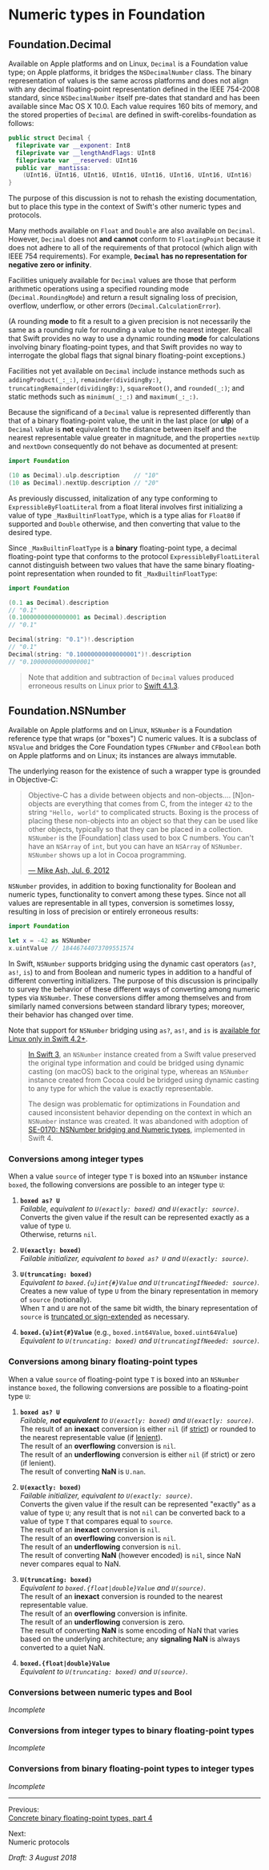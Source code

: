 Numeric types in Foundation
===========================

## Foundation.Decimal

Available on Apple platforms and on Linux, `Decimal` is a Foundation value type;
on Apple platforms, it bridges the `NSDecimalNumber` class. The binary
representation of values is the same across platforms and does not align with
any decimal floating-point representation defined in the IEEE 754-2008 standard,
since `NSDecimalNumber` itself pre-dates that standard and has been available
since Mac OS X 10.0. Each value requires 160 bits of memory, and the stored
properties of `Decimal` are defined in swift-corelibs-foundation as follows:

```swift
public struct Decimal {
  fileprivate var __exponent: Int8
  fileprivate var __lengthAndFlags: UInt8
  fileprivate var __reserved: UInt16
  public var _mantissa:
    (UInt16, UInt16, UInt16, UInt16, UInt16, UInt16, UInt16, UInt16)
}
```

The purpose of this discussion is not to rehash the existing documentation, but
to place this type in the context of Swift's other numeric types and protocols.

Many methods available on `Float` and `Double` are also available on `Decimal`.
However, `Decimal` does not __and cannot__ conform to `FloatingPoint` because it
does not adhere to all of the requirements of that protocol (which align with
IEEE 754 requirements). For example, __`Decimal` has no representation for
negative zero or infinity__.

Facilities uniquely available for `Decimal` values are those that perform
arithmetic operations using a specified rounding mode (`Decimal.RoundingMode`)
and return a result signaling loss of precision, overflow, underflow, or other
errors (`Decimal.CalculationError`).

(A rounding __mode__ to fit a result to a given precision is not necessarily the
same as a rounding rule for rounding a value to the nearest integer. Recall that
Swift provides no way to use a dynamic rounding __mode__ for calculations
involving binary floating-point types, and that Swift provides no way to
interrogate the global flags that signal binary floating-point exceptions.)

Facilities not yet available on `Decimal` include instance methods such as
`addingProduct(_:_:)`, `remainder(dividingBy:)`,
`truncatingRemainder(dividingBy:)`, `squareRoot()`, and `rounded(_:)`; and
static methods such as `minimum(_:_:)` and `maximum(_:_:)`.

Because the significand of a `Decimal` value is represented differently than
that of a binary floating-point value, the unit in the last place (or __ulp__)
of a `Decimal` value is __not__ equivalent to the distance between itself and
the nearest representable value greater in magnitude, and the properties
`nextUp` and `nextDown` consequently do not behave as documented at present:

```swift
import Foundation

(10 as Decimal).ulp.description    // "10"
(10 as Decimal).nextUp.description // "20"
```

As previously discussed, initalization of any type conforming to
`ExpressibleByFloatLiteral` from a float literal involves first initializing a
value of type `_MaxBuiltinFloatType`, which is a type alias for `Float80` if
supported and `Double` otherwise, and then converting that value to the desired
type.

Since `_MaxBuiltinFloatType` is a __binary__ floating-point type, a decimal
floating-point type that conforms to the protocol `ExpressibleByFloatLiteral`
cannot distinguish between two values that have the same binary floating-point
representation when rounded to fit `_MaxBuiltinFloatType`:

```swift
import Foundation

(0.1 as Decimal).description
// "0.1"
(0.10000000000000001 as Decimal).description
// "0.1"

Decimal(string: "0.1")!.description
// "0.1"
Decimal(string: "0.10000000000000001")!.description
// "0.10000000000000001"
```

> Note that addition and subtraction of `Decimal` values produced erroneous
> results on Linux prior to [Swift 4.1.3][ref 19-1].

[ref 19-1]: https://bugs.swift.org/browse/SR-7650

## Foundation.NSNumber

Available on Apple platforms and on Linux, `NSNumber` is a Foundation reference
type that wraps (or "boxes") C numeric values. It is a subclass of `NSValue` and
bridges the Core Foundation types `CFNumber` and `CFBoolean` both on Apple
platforms and on Linux; its instances are always immutable.

The underlying reason for the existence of such a wrapper type is grounded in
Objective-C:

> Objective-C has a divide between objects and non-objects.... [N]on-objects are
> everything that comes from C, from the integer `42` to the string
> `"Hello, world"` to complicated structs. Boxing is the process of placing
> these non-objects into an object so that they can be used like other objects,
> typically so that they can be placed in a collection. `NSNumber` is the
> [Foundation] class used to box C numbers. You can't have an `NSArray` of
> `int`, but you can have an `NSArray` of `NSNumber`. `NSNumber` shows up a lot
> in Cocoa programming.
>
> [— Mike Ash, Jul. 6, 2012][ref 20-1]

`NSNumber` provides, in addition to boxing functionality for Boolean and numeric
types, functionality to convert among these types. Since not all values are
representable in all types, conversion is sometimes lossy, resulting in loss of
precision or entirely erroneous results:

```swift
import Foundation

let x = -42 as NSNumber
x.uintValue // 18446744073709551574
```

In Swift, `NSNumber` supports bridging using the dynamic cast operators (`as?`,
`as!`, `is`) to and from Boolean and numeric types in addition to a handful of
different converting initializers. The purpose of this discussion is principally
to survey the behavior of these different ways of converting among numeric types
via `NSNumber`. These conversions differ among themselves and from similarly
named conversions between standard library types; moreover, their behavior has
changed over time.

Note that support for `NSNumber` bridging using `as?`, `as!`, and `is` is
[available for Linux only in Swift 4.2+][ref 20-2].

> [In Swift 3][ref 20-3], an `NSNumber` instance created from a Swift value
> preserved the original type information and could be bridged using dynamic
> casting (on macOS) back to the original type, whereas an `NSNumber` instance
> created from Cocoa could be bridged using dynamic casting to any type for
> which the value is exactly representable.
>
> The design was problematic for optimizations in Foundation and caused
> inconsistent behavior depending on the context in which an `NSNumber` instance
> was created. It was abandoned with adoption of [SE-0170: NSNumber bridging and
> Numeric types][ref 20-4], implemented in Swift 4.

[ref 20-1]: https://www.mikeash.com/pyblog/friday-qa-2012-07-06-lets-build-nsnumber.html
[ref 20-2]: https://forums.swift.org/t/bridging-for-swift-corelibs-foundation-on-linux/11994
[ref 20-3]: https://github.com/apple/swift-evolution/blob/master/proposals/0139-bridge-nsnumber-and-nsvalue.md
[ref 20-4]: https://github.com/apple/swift-evolution/blob/master/proposals/0170-nsnumber_bridge.md


### Conversions among integer types

When a value `source` of integer type `T` is boxed into an `NSNumber` instance
`boxed`, the following conversions are possible to an integer type `U`:

1. __`boxed as? U`__  
   _Failable, equivalent to `U(exactly: boxed)` and `U(exactly: source)`._  
   Converts the given value if the result can be represented exactly as a value
   of type `U`.  
   Otherwise, returns `nil`.

1. __`U(exactly: boxed)`__  
   _Failable initializer, equivalent to `boxed as? U` and `U(exactly: source)`._

1. __`U(truncating: boxed)`__  
   _Equivalent to `boxed.{u}int{#}Value` and `U(truncatingIfNeeded: source)`._  
   Creates a new value of type `U` from the binary representation in memory of
   `source` (notionally).  
   When `T` and `U` are not of the same bit width, the binary representation of
   `source` is [truncated or sign-extended][ref 4-1] as necessary.  

1. __`boxed.{u}int{#}Value`__ (e.g., `boxed.int64Value`, `boxed.uint64Value`)  
   _Equivalent to `U(truncating: boxed)` and `U(truncatingIfNeeded: source)`._

[ref 4-1]: https://developer.apple.com/documentation/swift/int/2926530-init

### Conversions among binary floating-point types

When a value `source` of floating-point type `T` is boxed into an `NSNumber`
instance `boxed`, the following conversions are possible to a floating-point
type `U`:

1. __`boxed as? U`__  
   _Failable, __not equivalent__ to `U(exactly: boxed)` and
   `U(exactly: source)`._  
   The result of an __inexact__ conversion is either `nil` (if
   [strict][ref 20-5]) or rounded to the nearest representable value (if
   [lenient][ref 20-6]).  
   The result of an __overflowing__ conversion is `nil`.  
   The result of an __underflowing__ conversion is either `nil` (if strict) or
   zero (if lenient).  
   The result of converting __NaN__ is `U.nan`.

1. __`U(exactly: boxed)`__  
   _Failable initializer, equivalent to `U(exactly: source)`._  
   Converts the given value if the result can be represented "exactly" as a
   value of type `U`; any result that is not `nil` can be converted back to a
   value of type `T` that compares equal to `source`.  
   The result of an __inexact__ conversion is `nil`.  
   The result of an __overflowing__ conversion is `nil`.  
   The result of an __underflowing__ conversion is `nil`.  
   The result of converting __NaN__ (however encoded) is `nil`, since NaN never
   compares equal to NaN.

1. __`U(truncating: boxed)`__  
   _Equivalent to `boxed.{float|double}Value` and `U(source)`._  
   The result of an __inexact__ conversion is rounded to the nearest
   representable value.  
   The result of an __overflowing__ conversion is infinite.  
   The result of an __underflowing__ conversion is zero.  
   The result of converting __NaN__ is some encoding of NaN that varies based on
   the underlying architecture; any __signaling NaN__ is always converted to a
   quiet NaN.

1. __`boxed.{float|double}Value`__    
   _Equivalent to `U(truncating: boxed)` and `U(source)`._

[ref 20-5]: https://github.com/apple/swift/commit/956e793ef0814c939ef150536e5d207914eefc91#diff-390bd9aed62915ecd0c43c8d6ecf0e08
[ref 20-6]: https://github.com/apple/swift/commit/c358afe6555e5e32633e879f96a3664dc7a5f3dc#diff-390bd9aed62915ecd0c43c8d6ecf0e08

### Conversions between numeric types and Bool

_Incomplete_

### Conversions from integer types to binary floating-point types

_Incomplete_

### Conversions from binary floating-point types to integer types

_Incomplete_

<!--

  https://github.com/apple/swift-corelibs-foundation/blob/8848f6e9ca00fdebd951e5547043d128184570a4/Foundation/NSNumber.swift#L895

  https://github.com/apple/swift/pull/16022/files

-->

---

Previous:  
[Concrete binary floating-point types, part 4](floating-point-part-4.md)

Next:  
Numeric protocols

_Draft: 3 August 2018_
